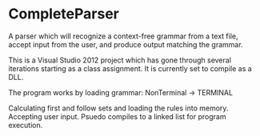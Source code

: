 CompleteParser
==============

A parser which will recognize a context-free grammar from a text file, accept input from the user, and produce output matching the grammar.

This is a Visual Studio 2012 project which has gone through several iterations starting as a class assignment. It is currently set to compile as a DLL.

The program works by loading grammar:
NonTerminal -> TERMINAL

Calculating first and follow sets and loading the rules into memory.
Accepting user input.
Psuedo compiles to a linked list for program execution.
